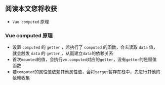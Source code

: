 ## 阅读本文您将收获
* `Vue computed` 原理

### Vue computed 原理
* 设置 `computed` 的 `getter` ，若执行了 `computed` 的函数，会去读取 `data` 值，就会触发 `data` 的 `getter` ，从而建立`data`的依赖关系
* 首次`mounted`的值，会执行`vm.computed`对应的`getter`，没有`getter`的是赋值函数
* 若`computed`的属性值依赖其他属性值，会将`target`暂存在栈中，先进行其他的依赖收集